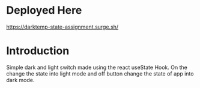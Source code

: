# Deployed Here
https://darktemp-state-assignment.surge.sh/
# Introduction
Simple dark and light switch made using the react useState Hook. On the change the state into light mode and off button change the state of app into dark mode.
